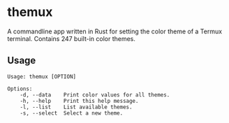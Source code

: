 # themux

A commandline app written in Rust for setting the color theme of a Termux terminal. Contains 247 built-in color themes.

## Usage

```
Usage: themux [OPTION]

Options:
	-d, --data    Print color values for all themes.
	-h, --help    Print this help message.
	-l, --list    List available themes.
	-s, --select  Select a new theme.
```
